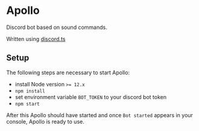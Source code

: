 # Apollo
Discord bot based on sound commands.

Written using [discord.ts](https://github.com/OwenCalvin/discord.ts)

## Setup
The following steps are necessary to start Apollo:

* install Node version `>= 12.x`
* `npm install`
* set environment variable `BOT_TOKEN` to your discord bot token
* `npm start`

After this Apollo should have started and once `Bot started` appears in your console, Apollo is ready to use.